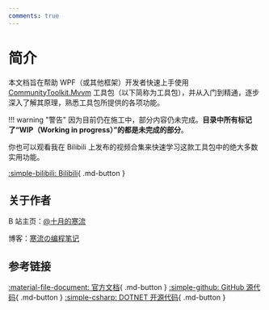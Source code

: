 ```yaml
---
comments: true
---
```


# 简介

本文档旨在帮助 WPF（或其他框架）开发者快速上手使用 [CommunityToolkit.Mvvm](https://github.com/CommunityToolkit/dotnet) 工具包（以下简称为工具包），并从入门到精通，逐步深入了解其原理，熟悉工具包所提供的各项功能。

!!! warning "警告"
    因为目前仍在施工中，部分内容仍未完成。**目录中所有标记了“WIP（Working in progress）”的都是未完成的部分**。

你也可以观看我在 Bilibili 上发布的视频合集来快速学习这款工具包中的绝大多数实用功能。

[:simple-bilibili: Bilibili](https://space.bilibili.com/600592/channel/collectiondetail?sid=2036983){ .md-button }

## 关于作者

B 站主页：[@十月的寒流](https://space.bilibili.com/600592)

博客：[寒流の编程笔记](https://blog.coldwind.top)

## 参考链接

[:material-file-document: 官方文档](https://learn.microsoft.com/zh-cn/dotnet/communitytoolkit/mvvm/){ .md-button }
[:simple-github: GitHub 源代码](https://github.com/CommunityToolkit/dotnet){ .md-button }
[:simple-csharp: DOTNET 开源代码](https://source.dot.net/){ .md-button }